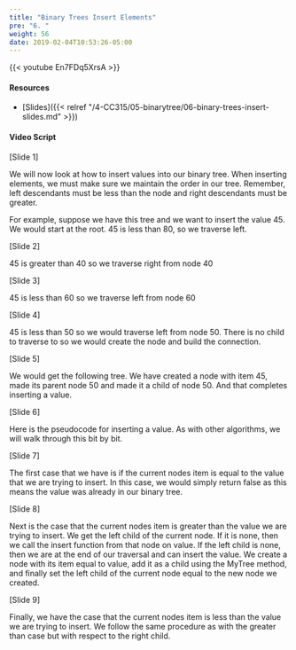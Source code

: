 ```yaml
---
title: "Binary Trees Insert Elements"
pre: "6. "
weight: 56
date: 2019-02-04T10:53:26-05:00
---
```


{{< youtube En7FDq5XrsA >}}

#### Resources
* [Slides]({{< relref "/4-CC315/05-binarytree/06-binary-trees-insert-slides.md" >}})

#### Video Script

[Slide 1]

We will now look at how to insert values into our binary tree. When inserting elements, we must make sure we maintain the order in our tree. Remember, left descendants must be less than the node and right descendants must be greater. 

For example, suppose we have this tree and we want to insert the value 45. We would start at the root. 45 is less than 80, so we traverse left. 


[Slide 2]

45 is greater than 40 so we traverse right from node 40


[Slide 3]

45 is less than 60 so we traverse left from node 60


[Slide 4]

45 is less than 50 so we would traverse left from node 50. There is no child to traverse to so we would create the node and build the connection.


[Slide 5]

We would get the following tree. We have created a node with item 45, made its parent node 50 and made it a child of node 50. And that completes inserting a value. 


[Slide 6]

Here is the pseudocode for inserting a value. As with other algorithms, we will walk through this bit by bit. 


[Slide 7]

The first case that we have is if the current nodes item is equal to the value that we are trying to insert. In this case, we would simply return false as this means the value was already in our binary tree. 

[Slide 8]

Next is the case that the current nodes item is greater than the value we are trying to insert. We get the left child of the current node. If it is none, then we call the insert function from that node on value. If the left child is none, then we are at the end of our traversal and can insert the value. We create a node with its item equal to value, add it as a child using the MyTree method, and finally set the left child of the current node equal to the new node we created. 


[Slide 9]

Finally, we have the case that the current nodes item is less than the value we are trying to insert. We follow the same procedure as with the greater than case but with respect to the right child. 